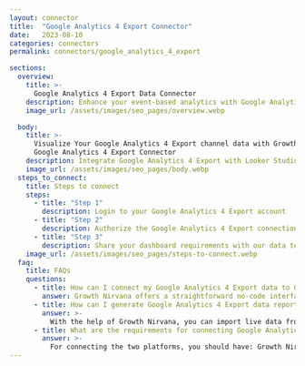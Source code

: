 ```yaml
---
layout: connector
title:  "Google Analytics 4 Export Connector"
date:   2023-08-10
categories: connectors
permalink: connectors/google_analytics_4_export

sections:
  overview:
    title: >-
      Google Analytics 4 Export Data Connector
    description: Enhance your event-based analytics with Google Analytics 4 Export integration. Seamlessly export event data from Google Analytics 4 to Looker Studio's analytical environment, enabling advanced analysis for data-driven strategies.
    image_url: /assets/images/seo_pages/overview.webp

  body:
    title: >-
      Visualize Your Google Analytics 4 Export channel data with Growth Nirvana's
      Google Analytics 4 Export Connector
    description: Integrate Google Analytics 4 Export with Looker Studio for event-driven analytics that shape your digital strategies.
    image_url: /assets/images/seo_pages/body.webp
  steps_to_connect:
    title: Steps to connect
    steps:
      - title: "Step 1"
        description: Login to your Google Analytics 4 Export account
      - title: "Step 2"
        description: Authorize the Google Analytics 4 Export connection to send data to Growth Nirvana
      - title: "Step 3"
        description: Share your dashboard requirements with our data team. We will build the report for you.
    image_url: /assets/images/seo_pages/steps-to-connect.webp
  faq:
    title: FAQs
    questions:
      - title: How can I connect my Google Analytics 4 Export data to Google Data Studio/Looker Studio?
        answer: Growth Nirvana offers a straightforward no-code interface to connect to Google Analytics 4 Export data sources.
      - title: How can I generate Google Analytics 4 Export data reports in Looker Studio?
        answer: >-
          With the help of Growth Nirvana, you can import live data from Google Analytics 4 Export into Looker Studio. These data can be viewed in charts, tables, and dashboards to generate branded reports that can be shared instantly.
      - title: What are the requirements for connecting Google Analytics 4 Export and Looker Studio?
        answer: >-
          For connecting the two platforms, you should have: Growth Nirvana Account and Google Analytics 4 Export Ads Account
---
```

